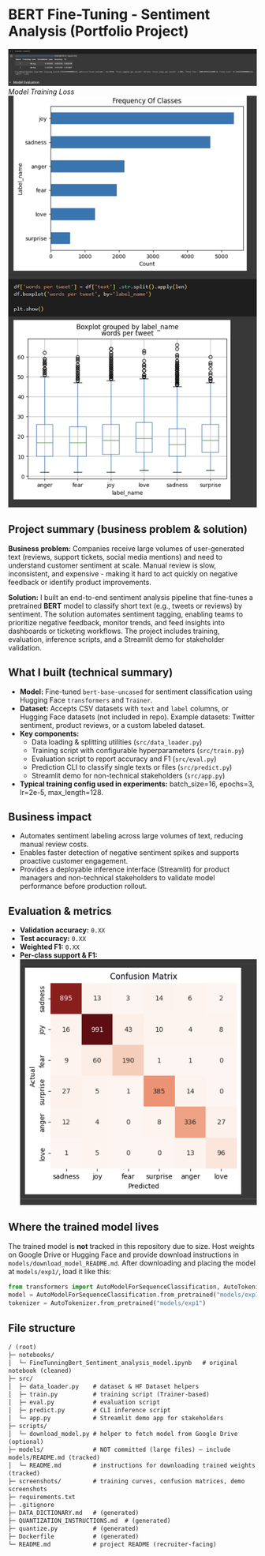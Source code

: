 # BERT Fine-Tuning - Sentiment Analysis (Portfolio Project)

![Project Screenshot](https://github.com/Slimsnapz/twtitter_sentiment_anallysis_fine_tunning_bert/blob/d24bc8cfe537ec6b2abfd80eb12edba562b79cc0/screenshots/Screenshot%202025-09-01%20153835.png)  
*Model Training Loss* <br>
![Project Screenshot](https://github.com/Slimsnapz/twtitter_sentiment_anallysis_fine_tunning_bert/blob/f665b8e1a364862209483e7c4ea9029c0541fc3a/screenshots/Screenshot%202025-09-01%20153353.png) 


## Project summary (business problem & solution)
**Business problem:** Companies receive large volumes of user-generated text (reviews, support tickets, social media mentions) and need to understand customer sentiment at scale. Manual review is slow, inconsistent, and expensive - making it hard to act quickly on negative feedback or identify product improvements.

**Solution:** I built an end-to-end sentiment analysis pipeline that fine-tunes a pretrained **BERT** model to classify short text (e.g., tweets or reviews) by sentiment. The solution automates sentiment tagging, enabling teams to prioritize negative feedback, monitor trends, and feed insights into dashboards or ticketing workflows. The project includes training, evaluation, inference scripts, and a Streamlit demo for stakeholder validation.


## What I built (technical summary)
- **Model:** Fine-tuned `bert-base-uncased` for sentiment classification using Hugging Face `transformers` and `Trainer`.
- **Dataset:** Accepts CSV datasets with `text` and `label` columns, or Hugging Face datasets (not included in repo). Example datasets: Twitter sentiment, product reviews, or a custom labeled dataset.
- **Key components:**
  - Data loading & splitting utilities (`src/data_loader.py`)
  - Training script with configurable hyperparameters (`src/train.py`)
  - Evaluation script to report accuracy and F1 (`src/eval.py`)
  - Prediction CLI to classify single texts or files (`src/predict.py`)
  - Streamlit demo for non-technical stakeholders (`src/app.py`)
- **Typical training config used in experiments:** batch_size=16, epochs=3, lr=2e-5, max_length=128.


## Business impact
- Automates sentiment labeling across large volumes of text, reducing manual review costs.
- Enables faster detection of negative sentiment spikes and supports proactive customer engagement.
- Provides a deployable inference interface (Streamlit) for product managers and non-technical stakeholders to validate model performance before production rollout.


## Evaluation & metrics

- **Validation accuracy:** `0.XX`  
- **Test accuracy:** `0.XX`  
- **Weighted F1:** `0.XX`  
- **Per-class support & F1:**
![Project Screenshot](https://github.com/Slimsnapz/twtitter_sentiment_anallysis_fine_tunning_bert/blob/e95191404d951226140203ac1b85722836f0194c/screenshots/Screenshot%202025-09-18%20101610.png) 

## Where the trained model lives
The trained model is **not** tracked in this repository due to size. Host weights on Google Drive or Hugging Face and provide download instructions in `models/download_model_README.md`. After downloading and placing the model at `models/exp1/`, load it like this:

```python
from transformers import AutoModelForSequenceClassification, AutoTokenizer
model = AutoModelForSequenceClassification.from_pretrained("models/exp1")
tokenizer = AutoTokenizer.from_pretrained("models/exp1")
```


## File structure
```
/ (root)
├─ notebooks/
│  └─ FineTunningBert_Sentiment_analysis_model.ipynb   # original notebook (cleaned)
├─ src/
│  ├─ data_loader.py    # dataset & HF Dataset helpers
│  ├─ train.py          # training script (Trainer-based)
│  ├─ eval.py           # evaluation script
│  ├─ predict.py        # CLI inference script
│  └─ app.py            # Streamlit demo app for stakeholders
├─ scripts/
│  └─ download_model.py # helper to fetch model from Google Drive (optional)
├─ models/              # NOT committed (large files) — include models/README.md (tracked)
│  └─ README.md         # instructions for downloading trained weights (tracked)
├─ screenshots/         # training curves, confusion matrices, demo screenshots
├─ requirements.txt
├─ .gitignore
├─ DATA_DICTIONARY.md   # (generated)
├─ QUANTIZATION_INSTRUCTIONS.md  # (generated)
├─ quantize.py          # (generated)
├─ Dockerfile           # (generated)
└─ README.md            # project README (recruiter-facing)
